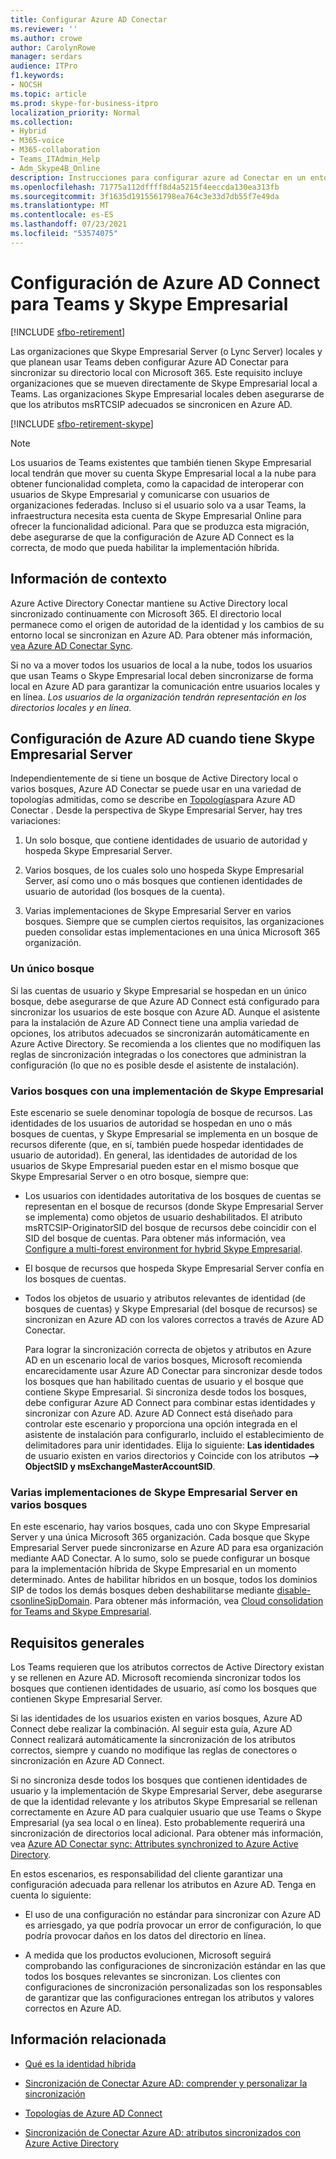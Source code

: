 ```yaml
---
title: Configurar Azure AD Conectar
ms.reviewer: ''
ms.author: crowe
author: CarolynRowe
manager: serdars
audience: ITPro
f1.keywords:
- NOCSH
ms.topic: article
ms.prod: skype-for-business-itpro
localization_priority: Normal
ms.collection:
- Hybrid
- M365-voice
- M365-collaboration
- Teams_ITAdmin_Help
- Adm_Skype4B_Online
description: Instrucciones para configurar azure ad Conectar en un entorno híbrido.
ms.openlocfilehash: 71775a112dffff8d4a5215f4eeccda130ea313fb
ms.sourcegitcommit: 3f1635d1915561798ea764c3e33d7db55f7e49da
ms.translationtype: MT
ms.contentlocale: es-ES
ms.lasthandoff: 07/23/2021
ms.locfileid: "53574075"
---
```

# <a name="configure-azure-ad-connect-for-teams-and-skype-for-business"></a>Configuración de Azure AD Connect para Teams y Skype Empresarial

[!INCLUDE [sfbo-retirement](../../Hub/includes/sfbo-retirement.md)]

 
Las organizaciones que Skype Empresarial Server (o Lync Server) locales y que planean usar Teams deben configurar Azure AD Conectar para sincronizar su directorio local con Microsoft 365. Este requisito incluye organizaciones que se mueven directamente de Skype Empresarial local a Teams. Las organizaciones Skype Empresarial locales deben asegurarse de que los atributos msRTCSIP adecuados se sincronicen en Azure AD.

[!INCLUDE [sfbo-retirement-skype](../../Hub/includes/sfbo-retirement.md)]

> [!NOTE]
> Los usuarios de Teams existentes que también tienen Skype Empresarial local tendrán que mover su cuenta Skype Empresarial local a la nube para obtener funcionalidad completa, como la capacidad de interoperar con usuarios de Skype Empresarial y comunicarse con usuarios de organizaciones federadas. Incluso si el usuario solo va a usar Teams, la infraestructura necesita esta cuenta de Skype Empresarial Online para ofrecer la funcionalidad adicional. Para que se produzca esta migración, debe asegurarse de que la configuración de Azure AD Connect es la correcta, de modo que pueda habilitar la implementación híbrida.
 

## <a name="background-information"></a>Información de contexto

Azure Active Directory Conectar mantiene su Active Directory local sincronizado continuamente con Microsoft 365. El directorio local permanece como el origen de autoridad de la identidad y los cambios de su entorno local se sincronizan en Azure AD. Para obtener más información, [vea Azure AD Conectar Sync](/azure/active-directory/hybrid/how-to-connect-sync-whatis).  

Si no va a mover todos los usuarios de local a la nube, todos los usuarios que usan Teams o Skype Empresarial local deben sincronizarse de forma local en Azure AD para garantizar la comunicación entre usuarios locales y en línea. *Los usuarios de la organización tendrán representación en los directorios locales y en línea.*


## <a name="configuring-azure-ad-when-you-have-skype-for-business-server"></a>Configuración de Azure AD cuando tiene Skype Empresarial Server 

Independientemente de si tiene un bosque de Active Directory local o varios bosques, Azure AD Conectar se puede usar en una variedad de topologías admitidas, como se describe en [Topologías](/azure/active-directory/hybrid/plan-connect-topologies)para Azure AD Conectar . Desde la perspectiva de Skype Empresarial Server, hay tres variaciones: 

1. Un solo bosque, que contiene identidades de usuario de autoridad y hospeda Skype Empresarial Server. 

2. Varios bosques, de los cuales solo uno hospeda Skype Empresarial Server, así como uno o más bosques que contienen identidades de usuario de autoridad (los bosques de la cuenta). 

3. Varias implementaciones de Skype Empresarial Server en varios bosques. Siempre que se cumplen ciertos requisitos, las organizaciones pueden consolidar estas implementaciones en una única Microsoft 365 organización.

### <a name="single-forest"></a>Un único bosque 

Si las cuentas de usuario y Skype Empresarial se hospedan en un único bosque, debe asegurarse de que Azure AD Connect está configurado para sincronizar los usuarios de este bosque con Azure AD.  Aunque el asistente para la instalación de Azure AD Connect tiene una amplia variedad de opciones, los atributos adecuados se sincronizarán automáticamente en Azure Active Directory. Se recomienda a los clientes que no modifiquen las reglas de sincronización integradas o los conectores que administran la configuración (lo que no es posible desde el asistente de instalación).  

### <a name="multiple-forests-with-one-skype-for-business-deployment"></a>Varios bosques con una implementación de Skype Empresarial 

Este escenario se suele denominar topología de bosque de recursos. Las identidades de los usuarios de autoridad se hospedan en uno o más bosques de cuentas, y Skype Empresarial se implementa en un bosque de recursos diferente (que, en sí, también puede hospedar identidades de usuario de autoridad). En general, las identidades de autoridad de los usuarios de Skype Empresarial pueden estar en el mismo bosque que Skype Empresarial Server o en otro bosque, siempre que: 

- Los usuarios con identidades autoritativa de los bosques de cuentas se representan en el bosque de recursos (donde Skype Empresarial Server se implementa) como objetos de usuario deshabilitados. El atributo msRTCSIP-OriginatorSID del bosque de recursos debe coincidir con el SID del bosque de cuentas. Para obtener más información, vea [Configure a multi-forest environment for hybrid Skype Empresarial](configure-a-multi-forest-environment-for-hybrid.md).

- El bosque de recursos que hospeda Skype Empresarial Server confía en los bosques de cuentas.  

- Todos los objetos de usuario y atributos relevantes de identidad (de bosques de cuentas) y Skype Empresarial (del bosque de recursos) se sincronizan en Azure AD con los valores correctos a través de Azure AD Conectar.  

  Para lograr la sincronización correcta de [](configure-a-multi-forest-environment-for-hybrid.md)objetos y atributos en Azure AD en un escenario local de varios bosques, Microsoft recomienda encarecidamente usar Azure AD Conectar para sincronizar desde todos los bosques que han habilitado cuentas de usuario y el bosque que contiene Skype Empresarial. Si sincroniza desde todos los bosques, debe configurar Azure AD Connect para combinar estas identidades y sincronizar con Azure AD. Azure AD Connect está diseñado para controlar este escenario y proporciona una opción integrada en el asistente de instalación para configurarlo, incluido el establecimiento de delimitadores para unir identidades. Elija lo siguiente: **Las identidades** de usuario existen en varios directorios y Coincide con los atributos **--> ObjectSID y msExchangeMasterAccountSID**.


### <a name="multiple-skype-for-business-server-deployments-in-multiple-forests"></a>Varias implementaciones de Skype Empresarial Server en varios bosques 

En este escenario, hay varios bosques, cada uno con Skype Empresarial Server y una única Microsoft 365 organización. Cada bosque que Skype Empresarial Server puede sincronizarse en Azure AD para esa organización mediante AAD Conectar. A lo sumo, solo se puede configurar un bosque para la implementación híbrida de Skype Empresarial en un momento determinado. Antes de habilitar híbridos en un bosque, todos los dominios SIP de todos los demás bosques deben deshabilitarse mediante [disable-csonlineSipDomain](/powershell/module/skype/disable-csonlinesipdomain). Para obtener más información, vea [Cloud consolidation for Teams and Skype Empresarial](cloud-consolidation.md).

## <a name="general-requirements"></a>Requisitos generales 

Los Teams requieren que los atributos correctos de Active Directory existan y se rellenen en Azure AD. Microsoft recomienda sincronizar todos los bosques que contienen identidades de usuario, así como los bosques que contienen Skype Empresarial Server.

 Si las identidades de los usuarios existen en varios bosques, Azure AD Connect debe realizar la combinación. Al seguir esta guía, Azure AD Connect realizará automáticamente la sincronización de los atributos correctos, siempre y cuando no modifique las reglas de conectores o sincronización en Azure AD Connect. 
  
Si no sincroniza desde todos los bosques que contienen identidades de usuario y la implementación de Skype Empresarial Server, debe asegurarse de que la identidad relevante y los atributos Skype Empresarial se rellenan correctamente en Azure AD para cualquier usuario que use Teams o Skype Empresarial (ya sea local o en línea). Esto probablemente requerirá una sincronización de directorios local adicional. Para obtener más información, vea [Azure AD Conectar sync: Attributes synchronized to Azure Active Directory](/azure/active-directory/hybrid/reference-connect-sync-attributes-synchronized).

En estos escenarios, es responsabilidad del cliente garantizar una configuración adecuada para rellenar los atributos en Azure AD. Tenga en cuenta lo siguiente: 

- El uso de una configuración no estándar para sincronizar con Azure AD es arriesgado, ya que podría provocar un error de configuración, lo que podría provocar daños en los datos del directorio en línea.

- A medida que los productos evolucionen, Microsoft seguirá comprobando las configuraciones de sincronización estándar en las que todos los bosques relevantes se sincronizan. Los clientes con configuraciones de sincronización personalizadas son los responsables de garantizar que las configuraciones entregan los atributos y valores correctos en Azure AD. 

## <a name="related-information"></a>Información relacionada

- [Qué es la identidad híbrida](/azure/active-directory/hybrid/whatis-hybrid-identity)

- [Sincronización de Conectar Azure AD: comprender y personalizar la sincronización](/azure/active-directory/hybrid/how-to-connect-sync-whatis)

- [Topologías de Azure AD Connect](/azure/active-directory/hybrid/plan-connect-topologies)

- [Sincronización de Conectar Azure AD: atributos sincronizados con Azure Active Directory](/azure/active-directory/hybrid/reference-connect-sync-attributes-synchronized)